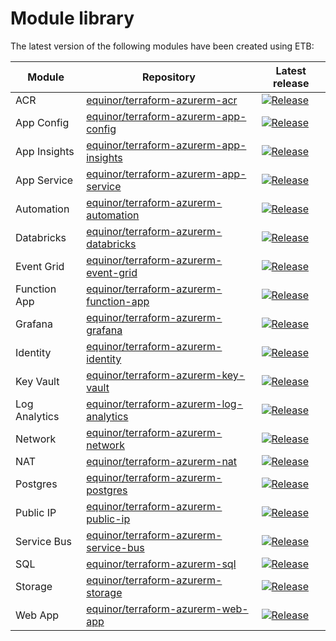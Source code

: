 # Module library

The latest version of the following modules have been created using ETB:

| Module        | Repository                                                                                            | Latest release                                                                                                                                                                                  |
| ------------- | ----------------------------------------------------------------------------------------------------- | ----------------------------------------------------------------------------------------------------------------------------------------------------------------------------------------------- |
| ACR           | [equinor/terraform-azurerm-acr](https://github.com/equinor/terraform-azurerm-acr)                     | [![Release](https://img.shields.io/github/v/release/equinor/terraform-azurerm-acr?display_name=tag&sort=semver)](https://github.com/equinor/terraform-azurerm-acr/releases)                     |
| App Config    | [equinor/terraform-azurerm-app-config](https://github.com/equinor/terraform-azurerm-app-config)       | [![Release](https://img.shields.io/github/v/release/equinor/terraform-azurerm-app-config?display_name=tag&sort=semver)](https://github.com/equinor/terraform-azurerm-app-config/releases)       |
| App Insights  | [equinor/terraform-azurerm-app-insights](https://github.com/equinor/terraform-azurerm-app-insights)   | [![Release](https://img.shields.io/github/v/release/equinor/terraform-azurerm-app-insights?display_name=tag&sort=semver)](https://github.com/equinor/terraform-azurerm-app-insights/releases)   |
| App Service   | [equinor/terraform-azurerm-app-service](https://github.com/equinor/terraform-azurerm-app-service)     | [![Release](https://img.shields.io/github/v/release/equinor/terraform-azurerm-app-service?display_name=tag&sort=semver)](https://github.com/equinor/terraform-azurerm-app-service/releases)     |
| Automation    | [equinor/terraform-azurerm-automation](https://github.com/equinor/terraform-azurerm-automation)       | [![Release](https://img.shields.io/github/v/release/equinor/terraform-azurerm-automation?display_name=tag&sort=semver)](https://github.com/equinor/terraform-azurerm-automation/releases)       |
| Databricks    | [equinor/terraform-azurerm-databricks](https://github.com/equinor/terraform-azurerm-databricks)       | [![Release](https://img.shields.io/github/v/release/equinor/terraform-azurerm-databricks?display_name=tag&sort=semver)](https://github.com/equinor/terraform-azurerm-databricks/releases)       |
| Event Grid    | [equinor/terraform-azurerm-event-grid](https://github.com/equinor/terraform-azurerm-event-grid)       | [![Release](https://img.shields.io/github/v/release/equinor/terraform-azurerm-event-grid?display_name=tag&sort=semver)](https://github.com/equinor/terraform-azurerm-event-grid/releases)       |
| Function App  | [equinor/terraform-azurerm-function-app](https://github.com/equinor/terraform-azurerm-function-app)   | [![Release](https://img.shields.io/github/v/release/equinor/terraform-azurerm-function-app?display_name=tag&sort=semver)](https://github.com/equinor/terraform-azurerm-function-app/releases)   |
| Grafana       | [equinor/terraform-azurerm-grafana](https://github.com/equinor/terraform-azurerm-grafana)             | [![Release](https://img.shields.io/github/v/release/equinor/terraform-azurerm-grafana?display_name=tag&sort=semver)](https://github.com/equinor/terraform-azurerm-grafana/releases)             |
| Identity      | [equinor/terraform-azurerm-identity](https://github.com/equinor/terraform-azurerm-identity)           | [![Release](https://img.shields.io/github/v/release/equinor/terraform-azurerm-identity?display_name=tag&sort=semver)](https://github.com/equinor/terraform-azurerm-identity/releases)           |
| Key Vault     | [equinor/terraform-azurerm-key-vault](https://github.com/equinor/terraform-azurerm-key-vault)         | [![Release](https://img.shields.io/github/v/release/equinor/terraform-azurerm-key-vault?display_name=tag&sort=semver)](https://github.com/equinor/terraform-azurerm-key-vault/releases)         |
| Log Analytics | [equinor/terraform-azurerm-log-analytics](https://github.com/equinor/terraform-azurerm-log-analytics) | [![Release](https://img.shields.io/github/v/release/equinor/terraform-azurerm-log-analytics?display_name=tag&sort=semver)](https://github.com/equinor/terraform-azurerm-log-analytics/releases) |
| Network       | [equinor/terraform-azurerm-network](https://github.com/equinor/terraform-azurerm-network)             | [![Release](https://img.shields.io/github/v/release/equinor/terraform-azurerm-network?display_name=tag&sort=semver)](https://github.com/equinor/terraform-azurerm-network/releases)             |
| NAT           | [equinor/terraform-azurerm-nat](https://github.com/equinor/terraform-azurerm-nat)                     | [![Release](https://img.shields.io/github/v/release/equinor/terraform-azurerm-nat?display_name=tag&sort=semver)](https://github.com/equinor/terraform-azurerm-nat/releases)                     |
| Postgres      | [equinor/terraform-azurerm-postgres](https://github.com/equinor/terraform-azurerm-postgres)           | [![Release](https://img.shields.io/github/v/release/equinor/terraform-azurerm-postgres?display_name=tag&sort=semver)](https://github.com/equinor/terraform-azurerm-postgres/releases)           |
| Public IP     | [equinor/terraform-azurerm-public-ip](https://github.com/equinor/terraform-azurerm-public-ip)         | [![Release](https://img.shields.io/github/v/release/equinor/terraform-azurerm-public-ip?display_name=tag&sort=semver)](https://github.com/equinor/terraform-azurerm-public-ip/releases)         |
| Service Bus   | [equinor/terraform-azurerm-service-bus](https://github.com/equinor/terraform-azurerm-service-bus)     | [![Release](https://img.shields.io/github/v/release/equinor/terraform-azurerm-service-bus?display_name=tag&sort=semver)](https://github.com/equinor/terraform-azurerm-service-bus/releases)     |
| SQL           | [equinor/terraform-azurerm-sql](https://github.com/equinor/terraform-azurerm-sql)                     | [![Release](https://img.shields.io/github/v/release/equinor/terraform-azurerm-sql?display_name=tag&sort=semver)](https://github.com/equinor/terraform-azurerm-sql/releases)                     |
| Storage       | [equinor/terraform-azurerm-storage](https://github.com/equinor/terraform-azurerm-storage)             | [![Release](https://img.shields.io/github/v/release/equinor/terraform-azurerm-storage?display_name=tag&sort=semver)](https://github.com/equinor/terraform-azurerm-storage/releases)             |
| Web App       | [equinor/terraform-azurerm-web-app](https://github.com/equinor/terraform-azurerm-web-app)             | [![Release](https://img.shields.io/github/v/release/equinor/terraform-azurerm-web-app?display_name=tag&sort=semver)](https://github.com/equinor/terraform-azurerm-web-app/releases)             |
